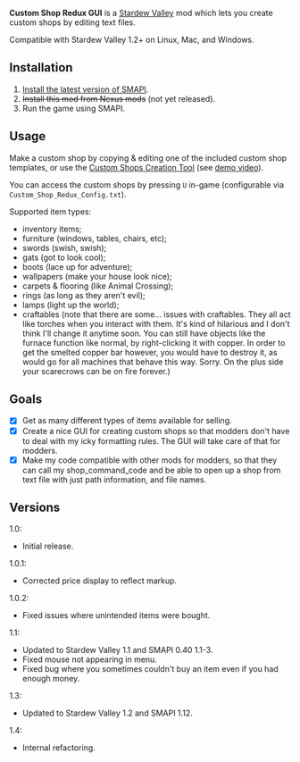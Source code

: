**Custom Shop Redux GUI** is a [Stardew Valley](http://stardewvalley.net/) mod which lets you
create custom shops by editing text files.

Compatible with Stardew Valley 1.2+ on Linux, Mac, and Windows.

## Installation
1. [Install the latest version of SMAPI](https://github.com/Pathoschild/SMAPI/releases).
2. <s>Install this mod from Nexus mods</s> (not yet released).
3. Run the game using SMAPI.

## Usage
Make a custom shop by copying & editing one of the included custom shop templates, or use the
[Custom Shops Creation Tool](https://myscccd-my.sharepoint.com/personal/0703280_my_scccd_edu/_layouts/15/guestaccess.aspx?guestaccesstoken=ZYxG9Cs8S0q%2bxCVV3fEnc8MI4SfVfe07919rhFUhRiA%3d&docid=0e51dae1da2eb43988f77f5c54ec3ee58)
(see [demo video](https://youtu.be/bSvNTZmgeZE)).

You can access the custom shops by pressing `U` in-game (configurable via `Custom_Shop_Redux_Config.txt`).

Supported item types:

* inventory items;
* furniture (windows, tables, chairs, etc);
* swords (swish, swish);
* gats (got to look cool);
* boots (lace up for adventure);
* wallpapers (make your house look nice);
* carpets & flooring (like Animal Crossing);
* rings (as long as they aren't evil);
* lamps (light up the world);
* craftables (note that there are some... issues with craftables. They all act like torches when
  you interact with them. It's kind of hilarious and I don't think I'll change it anytime soon. You
  can still have objects like the furnace function like normal, by right-clicking it with copper.
  In order to get the smelted copper bar however, you would have to destroy it, as would go for all
  machines that behave this way. Sorry. On the plus side your scarecrows can be on fire forever.)

## Goals
* [x] Get as many different types of items available for selling.
* [x] Create a nice GUI for creating custom shops so that modders don't have to deal with my icky
      formatting rules. The GUI will take care of that for modders.
* [x] Make my code compatible with other mods for modders, so that they can call my
      shop_command_code and be able to open up a shop from text file with just path information,
      and file names.

## Versions
1.0:
* Initial release.

1.0.1:
* Corrected price display to reflect markup.

1.0.2:
* Fixed issues where unintended items were bought.

1.1:
* Updated to Stardew Valley 1.1 and SMAPI 0.40 1.1-3.
* Fixed mouse not appearing in menu.
* Fixed bug where you sometimes couldn't buy an item even if you had enough money.

1.3:
* Updated to Stardew Valley 1.2 and SMAPI 1.12.

1.4:
* Internal refactoring.
